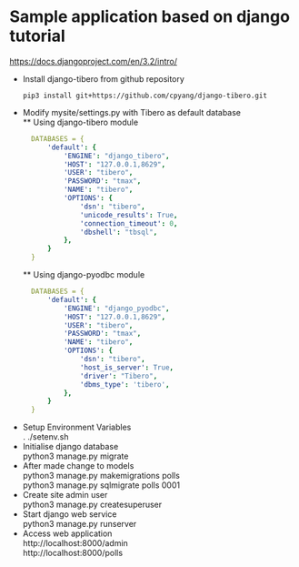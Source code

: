 # Sample application based on django tutorial
https://docs.djangoproject.com/en/3.2/intro/

* Install django-tibero from github repository  
  ```code
  pip3 install git+https://github.com/cpyang/django-tibero.git  
  ```
* Modify mysite/settings.py with Tibero as default database  
  ** Using django-tibero module  
  ```yaml
    DATABASES = {
        'default': {
            'ENGINE': "django_tibero",
            'HOST': "127.0.0.1,8629",
            'USER': "tibero",
            'PASSWORD': "tmax",
            'NAME': "tibero",
            'OPTIONS': {
                'dsn': "tibero",
                'unicode_results': True,
                'connection_timeout': 0,
                'dbshell': "tbsql",
            },
        }
    }
  ```
  ** Using django-pyodbc module  
  ```yaml
    DATABASES = {  
        'default': {  
            'ENGINE': "django_pyodbc",  
            'HOST': "127.0.0.1,8629",  
            'USER': "tibero",  
            'PASSWORD': "tmax",  
            'NAME': "tibero",  
            'OPTIONS': {  
                'dsn': "tibero",
                'host_is_server': True,  
                'driver': "Tibero",  
                'dbms_type': 'tibero',  
            },  
        }  
    }  
  ```
* Setup Environment Variables  
    . ./setenv.sh
* Initialise django database  
    python3 manage.py migrate
* After made change to models  
    python3 manage.py makemigrations polls  
    python3 manage.py sqlmigrate polls 0001   
* Create site admin user  
    python3 manage.py createsuperuser
* Start django web service  
    python3 manage.py runserver
* Access web application  
    http://localhost:8000/admin  
    http://localhost:8000/polls  
